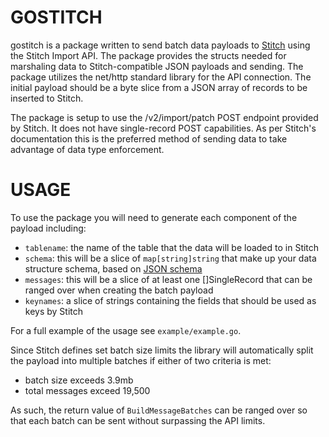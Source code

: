 # GOSTITCH
gostitch is a package written to send batch data payloads to [Stitch](https://www.stitchdata.com/) using the Stitch Import API. The package provides the structs needed for marshaling data to Stitch-compatible JSON payloads and sending. The package utilizes the net/http standard library for the API connection. The initial payload should be a byte slice from a JSON array of records to be inserted to Stitch.

The package is setup to use the /v2/import/patch POST endpoint provided by Stitch. It does not have single-record POST capabilities. As per Stitch's documentation this is the preferred method of sending data to take advantage of data type enforcement.

# USAGE

To use the package you will need to generate each component of the payload including:

* `tablename`: the name of the table that the data will be loaded to in Stitch
* `schema`: this will be a slice of `map[string]string` that make up your data structure schema, based on [JSON schema](https://json-schema.org/)
* `messages`: this will be a slice of at least one []SingleRecord that can be ranged over when creating the batch payload
* `keynames`: a slice of strings containing the fields that should be used as keys by Stitch

For a full example of the usage see `example/example.go`.

Since Stitch defines set batch size limits the library will automatically split the payload into multiple batches if either of two criteria is met:

* batch size exceeds 3.9mb
* total messages exceed 19,500

As such, the return value of `BuildMessageBatches` can be ranged over so that each batch can be sent without surpassing the API limits.